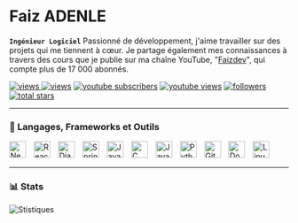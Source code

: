 # Faiz ADENLE
**`Ingénieur Logiciel`**
Passionné de développement, j'aime travailler sur des projets qui me tiennent à cœur. Je partage également mes connaissances à travers des cours que je publie sur ma chaîne YouTube, "[Faizdev][YouTube]", qui compte plus de 17 000 abonnés.



  <p align="left">
      <a href="">
            <img alt="views" title="views" src="https://komarev.com/ghpvc/?username=sadikou-faiz&style=for-the-badge"/>
       </a>
     <a href="https://github.com/antonkomarev/github-profile-views-counter">
         <img alt="views" title="views" src="https://komarev.com/ghpvc/?username=sadikou-faiz&style=for-the-badge"/></a> 
      <a href="https://www.youtube.com/c/FaïzDev?sub_confirmation=1">
         <img alt="youtube subscribers" title="Subscribe to my YouTube channel" src="https://custom-icon-badges.demolab.com/youtube/channel/subscribers/UC46ytp7_ZW9X92vjqHKVuuA?color=%23E05D44&label=SUBSCRIBE&logo=video&logoColor=white&style=for-the-badge&labelColor=CE4630"/></a> 
      <a href="https://www.youtube.com/c/FaïzDev">
         <img alt="youtube views" title="YouTube views" src="https://custom-icon-badges.demolab.com/youtube/channel/views/UC46ytp7_ZW9X92vjqHKVuuA?color=%23E1AD0E&logo=eye&logoColor=white&style=for-the-badge&labelColor=C79600"/></a> 
      <a href="https://github.com/ForrestKnight?tab=followers">
         <img alt="followers" title="Follow me on Github" src="https://custom-icon-badges.demolab.com/github/followers/sadikou-faiz?color=236ad3&labelColor=1155ba&style=for-the-badge&logo=person-add&label=Follow&logoColor=white"/></a>
     <a href="https://github.com/sadikou-faiz?tab=repositories&sort=stargazers">
         <img alt="total stars" title="Total stars on GitHub" src="https://custom-icon-badges.demolab.com/github/stars/sadikou-faiz?color=55960c&style=for-the-badge&labelColor=488207&logo=star"/></a>


       
       



   </p>





   ---

### 🧰 Langages, Frameworks et Outils

<p align="left">
   <img src="https://cdn.jsdelivr.net/gh/devicons/devicon/icons/nextjs/nextjs-original.svg" alt="Next.js" width="30px" style="padding-right:10px;" />
   <img src="https://cdn.jsdelivr.net/gh/devicons/devicon/icons/react/react-original.svg" alt="React" width="30px" style="padding-right:10px;" />
   <img src="https://cdn.jsdelivr.net/gh/devicons/devicon/icons/django/django-plain.svg" alt="Django" width="30px" style="padding-right:10px;" />
   <img src="https://cdn.jsdelivr.net/gh/devicons/devicon/icons/spring/spring-original.svg" alt="Spring Boot" width="30px" style="padding-right:10px;" />
   <img src="https://cdn.jsdelivr.net/gh/devicons/devicon/icons/java/java-original.svg" alt="Java" width="30px" style="padding-right:10px;" />
   <img src="https://cdn.jsdelivr.net/gh/devicons/devicon/icons/c/c-original.svg" alt="C" width="30px" style="padding-right:10px;" />
   <img src="https://cdn.jsdelivr.net/gh/devicons/devicon/icons/javascript/javascript-plain.svg" alt="JavaScript" width="30px" style="padding-right:10px;" />
   <img src="https://cdn.jsdelivr.net/gh/devicons/devicon/icons/python/python-original.svg" alt="Python" width="30px" style="padding-right:10px;" />
   <img src="https://cdn.jsdelivr.net/gh/devicons/devicon/icons/git/git-original.svg" alt="Git" width="30px" style="padding-right:10px;" />
   <img src="https://cdn.jsdelivr.net/gh/devicons/devicon/icons/docker/docker-original.svg" alt="Docker" width="30px" style="padding-right:10px;" />
   <img src="https://cdn.jsdelivr.net/gh/devicons/devicon/icons/linux/linux-original.svg" alt="Linux" width="30px" style="padding-right:10px;" />
</p>

   ---

### 📊 Stats

![Stistiques ](https://github-readme-stats.vercel.app/api?username=sadikou-faiz&show_icons=true&theme=gruvbox)



#





[youtube]: https://www.youtube.com/c/FaïzDev
